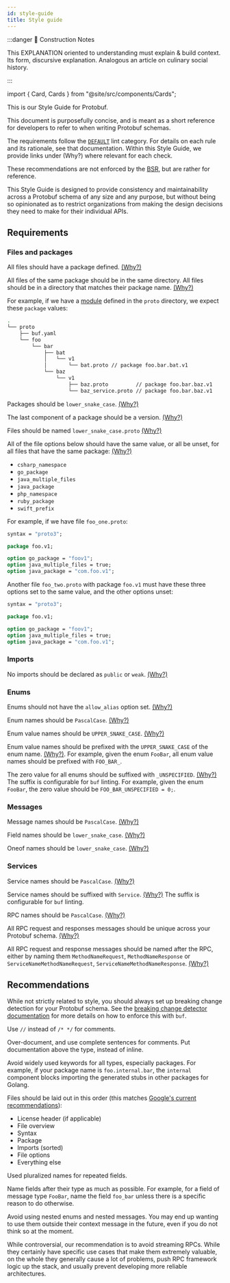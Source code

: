 ```yaml
---
id: style-guide
title: Style guide
---
```


:::danger 🚧 Construction Notes

This EXPLANATION oriented to understanding must explain & build context. Its form, discursive explanation. Analogous an
article on culinary social history.

:::

import { Card, Cards } from "@site/src/components/Cards";

<Cards>
  <Card
    name="🖌 Tutorial"
    url="#"
    description="Lorem ipsum dolor sit amet, consectetur adipiscing elit, sed do eiusmod tempor incididunt ut labore et dolore magna aliqua."
  />
  <Card
    name="🚧 How To"
    url="#"
    description="Nisl tincidunt eget nullam non. Sed cras ornare arcu dui vivamus. Id neque aliquam vestibulum morbi blandit. Turpis nunc eget lorem dolor sed."
  />
  <Card
    name="🧱 Reference"
    url="#"
    description="Integer malesuada nunc vel risus commodo viverra maecenas accumsan. Faucibus vitae aliquet nec ullamcorper sit amet."
  />
  <Card
    name="🏗 Explanation"
    url="#"
    description="Scelerisque varius morbi enim nunc faucibus a pellentesque sit amet. Aenean sed adipiscing diam donec adipiscing tristique risus."
  />
</Cards>

This is our Style Guide for Protobuf.

This document is purposefully concise, and is meant as a short reference for
developers to refer to when writing Protobuf schemas.

The requirements follow the [`DEFAULT`](../lint/rules.md#default) lint category.
For details on each rule and its rationale, see that documentation. Within this
Style Guide, we provide links under (Why?) where relevant for each check.

These recommendations are not enforced by the [BSR](../bsr/overview.mdx), but
are rather for reference.

This Style Guide is designed to provide consistency and maintainability across a
Protobuf schema of any size and any purpose, but without being so opinionated as
to restrict organizations from making the design decisions they need to make for
their individual APIs.

## Requirements

### Files and packages

All files should have a package defined.
[(Why?)](../lint/rules.md#package_defined)

All files of the same package should be in the same directory. All files should
be in a directory that matches their package name.
[(Why?)](../lint/rules.md#why)

For example, if we have a [module](../bsr/overview.mdx#modules) defined in the
`proto` directory, we expect these `package` values:

```sh
.
└── proto
    ├── buf.yaml
    └── foo
        └── bar
            ├── bat
            │   └── v1
            │       └── bat.proto // package foo.bar.bat.v1
            └── baz
                └── v1
                    ├── baz.proto         // package foo.bar.baz.v1
                    └── baz_service.proto // package foo.bar.baz.v1
```

Packages should be `lower_snake_case`.
[(Why?)](../lint/rules.md#package_lower_snake_case)

The last component of a package should be a version.
[(Why?)](../lint/rules.md#package_version_suffix)

Files should be named `lower_snake_case.proto`
[(Why?)](../lint/rules.md#file_lower_snake_case)

All of the file options below should have the same value, or all be unset, for
all files that have the same package: [(Why?)](../lint/rules.md#package_same_)

- `csharp_namespace`
- `go_package`
- `java_multiple_files`
- `java_package`
- `php_namespace`
- `ruby_package`
- `swift_prefix`

For example, if we have file `foo_one.proto`:

```protobuf title="foo_one.proto"
syntax = "proto3";

package foo.v1;

option go_package = "foov1";
option java_multiple_files = true;
option java_package = "com.foo.v1";
```

Another file `foo_two.proto` with package `foo.v1` must have these three options
set to the same value, and the other options unset:

```protobuf title="foo_two.proto"
syntax = "proto3";

package foo.v1;

option go_package = "foov1";
option java_multiple_files = true;
option java_package = "com.foo.v1";
```

### Imports

No imports should be declared as `public` or `weak`.
[(Why?)](../lint/rules.md#import_no_weak)

### Enums

Enums should not have the `allow_alias` option set.
[(Why?)](../lint/rules.md#enum_no_allow_alias)

Enum names should be `PascalCase`. [(Why?)](../lint/rules.md#basic)

Enum value names should be `UPPER_SNAKE_CASE`. [(Why?)](../lint/rules.md#basic)

Enum value names should be prefixed with the `UPPER_SNAKE_CASE` of the enum
name. [(Why?)](../lint/rules.md#enum_value_prefix). For example, given the enum
`FooBar`, all enum value names should be prefixed with `FOO_BAR_`.

The zero value for all enums should be suffixed with `_UNSPECIFIED`.
[(Why?)](../lint/rules.md#enum_zero_value_suffix) The suffix is configurable for
`buf` linting. For example, given the enum `FooBar`, the zero value should be
`FOO_BAR_UNSPECIFIED = 0;`.

### Messages

Message names should be `PascalCase`. [(Why?)](../lint/rules.md#basic)

Field names should be `lower_snake_case`. [(Why?)](../lint/rules.md#basic)

Oneof names should be `lower_snake_case`. [(Why?)](../lint/rules.md#basic)

### Services

Service names should be `PascalCase`. [(Why?)](../lint/rules.md#basic)

Service names should be suffixed with `Service`.
[(Why?)](../lint/rules.md#service_suffix) The suffix is configurable for `buf`
linting.

RPC names should be `PascalCase`. [(Why?)](../lint/rules.md#basic)

All RPC request and responses messages should be unique across your Protobuf
schema.
[(Why?)](../lint/rules.md#rpc_request_standard_name-rpc_response_standard_name-rpc_request_response_unique)

All RPC request and response messages should be named after the RPC, either by
naming them `MethodNameRequest`, `MethodNameResponse` or
`ServiceNameMethodNameRequest`, `ServiceNameMethodNameResponse`.
[(Why?)](../lint/rules.md#rpc_request_standard_name-rpc_response_standard_name-rpc_request_response_unique)

## Recommendations

While not strictly related to style, you should always set up breaking change
detection for your Protobuf schema. See the
[breaking change detector documentation](../breaking/overview.md) for more
details on how to enforce this with `buf`.

Use `//` instead of `/* */` for comments.

Over-document, and use complete sentences for comments. Put documentation above
the type, instead of inline.

Avoid widely used keywords for all types, especially packages. For example, if
your package name is `foo.internal.bar`, the `internal` component blocks
importing the generated stubs in other packages for Golang.

Files should be laid out in this order (this matches
[Google's current recommendations](https://developers.google.com/protocol-buffers/docs/style#file-structure)):

- License header (if applicable)
- File overview
- Syntax
- Package
- Imports (sorted)
- File options
- Everything else

Used pluralized names for repeated fields.

Name fields after their type as much as possible. For example, for a field of
message type `FooBar`, name the field `foo_bar` unless there is a specific
reason to do otherwise.

Avoid using nested enums and nested messages. You may end up wanting to use them
outside their context message in the future, even if you do not think so at
the moment.

While controversial, our recommendation is to avoid streaming RPCs. While they
certainly have specific use cases that make them extremely valuable, on the
whole they generally cause a lot of problems, push RPC framework logic up the
stack, and usually prevent developing more reliable architectures.
